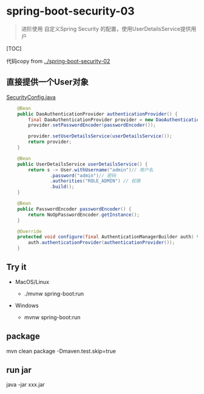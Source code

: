 # spring-boot-security-03

> 进阶使用 自定义Spring Security 的配置，使用UserDetailsService提供用户

[TOC]

代码copy from [../spring-boot-security-02](../spring-boot-security-02)

## 直接提供一个User对象

[SecurityConfig.java](src/main/java/com/example/lewjun/config/SecurityConfig.java)

```java
    @Bean
    public DaoAuthenticationProvider authenticationProvider() {
        final DaoAuthenticationProvider provider = new DaoAuthenticationProvider();
        provider.setPasswordEncoder(passwordEncoder());

        provider.setUserDetailsService(userDetailsService());
        return provider;
    }

    @Bean
    public UserDetailsService userDetailsService() {
        return s -> User.withUsername("admin")// 用户名
                .password("admin")// 密码
                .authorities("ROLE_ADMIN") // 权限
                .build();
    }

    @Bean
    public PasswordEncoder passwordEncoder() {
        return NoOpPasswordEncoder.getInstance();
    }

    @Override
    protected void configure(final AuthenticationManagerBuilder auth) throws Exception {
        auth.authenticationProvider(authenticationProvider());
    }
```

## Try it

* MacOS/Linux
    * ./mvnw spring-boot:run

* Windows
    * mvnw spring-boot:run

## package

mvn clean package -Dmaven.test.skip=true

## run jar

java -jar xxx.jar

